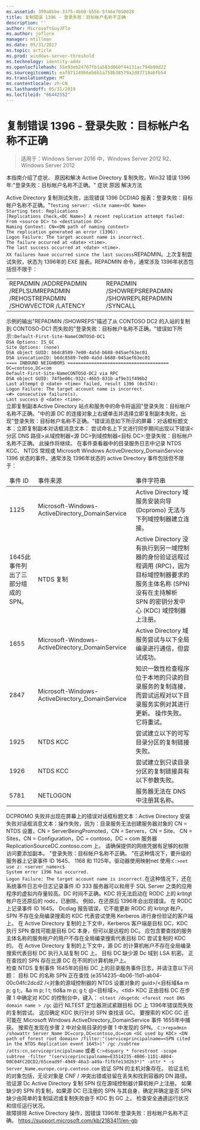 ```yaml
---
ms.assetid: 399a8bbe-3375-4bb0-b55b-5f46e7050028
title: 复制错误 1396 - 登录失败：目标帐户名称不正确
description: ''
author: MicrosoftGuyJFlo
ms.author: joflore
manager: mtillman
ms.date: 05/31/2017
ms.topic: article
ms.prod: windows-server-threshold
ms.technology: identity-adds
ms.openlocfilehash: 55e93eb24707fb1a583d060f44131ac794b00d22
ms.sourcegitcommit: eaf071249b6eb6b1a758b38579a2d87710abfb54
ms.translationtype: MT
ms.contentlocale: zh-CN
ms.lasthandoff: 05/31/2019
ms.locfileid: "66442552"
---
```

# <a name="replication-error-1396-logon-failure-the-target-account-name-is-incorrect"></a>复制错误 1396 - 登录失败：目标帐户名称不正确

>适用于：Windows Server 2016 中，Windows Server 2012 R2、 Windows Server 2012


<developerConceptualDocument xmlns="https://ddue.schemas.microsoft.com/authoring/2003/5" xmlns:xlink="https://www.w3.org/1999/xlink" xmlns:xsi="https://www.w3.org/2001/XMLSchema-instance" xsi:schemaLocation="https://ddue.schemas.microsoft.com/authoring/2003/5 http://clixdevr3.blob.core.windows.net/ddueschema/developer.xsd"> <introduction>
    <para>本指南介绍了症状、 原因和解决 Active Directory 复制失败，Win32 错误 1396年:&quot;登录失败：目标帐户名称不正确。&quot; </para>
    <list class="bullet">
      <listItem>
        <para>
          <link xlink:href="d3a01966-74c9-4c49-ba11-354b9acf7519#BKMK_Symptoms">症状</link>
        </para>
      </listItem> <listItem>
        <para>
          <link xlink:href="d3a01966-74c9-4c49-ba11-354b9acf7519#BKMK_Causes">原因</link>
        </para>
      </listItem> <listItem>
        <para>
          <link xlink:href="d3a01966-74c9-4c49-ba11-354b9acf7519#BKMK_Resolutions">解决方法</link>
        </para>
      </listItem>
    </list>
  </introduction>
  <section address="BKMK_Symptoms">
    <title>症状</title>
    <content>
      <para />
      <list class="ordered">
<listItem><para>Active Directory 复制测试失败，出现错误 1396 DCDIAG 报表：登录失败：目标帐户名称不正确。&quot;</para><code>Testing server: &lt;Site name&gt;&lt;DC Name&gt;
Starting test: Replications
[Replications Check,&lt;DC Name&gt;] A recent replication attempt failed:
From &lt;source DC&gt; to &lt;destination DC&gt;
Naming Context: CN=&lt;DN path of naming context&gt;
<codeFeaturedElement>The replication generated an error (1396):
Logon Failure: The target account name is incorrect.</codeFeaturedElement>
The failure occurred at &lt;date&gt; &lt;time&gt;.
The last success occurred at &lt;date&gt; &lt;time&gt;.
XX failures have occurred since the last success</code></listItem><listItem><para>REPADMIN。上次复制尝试失败，状态为 1396年的 EXE 报表。</para><para>REPADMIN 命令，通常涉及 1396年状态包括但不限于：</para><table xmlns:caps="https://schemas.microsoft.com/build/caps/2013/11"><tbody><tr><TD><list class="bullet"><listItem><para>REPADMIN /ADD</para></listItem><listItem><para>REPADMIN /REPLSUM</para></listItem><listItem><para>REPADMIN /REHOST</para></listItem><listItem><para>REPADMIN /SHOWVECTOR /LATENCY</para></listItem></list></TD><TD><list class="bullet"><listItem><para>REPADMIN /SHOWREPS</para></listItem><listItem><para>REPADMIN /SHOWREPL</para></listItem><listItem><para>REPADMIN /SYNCALL</para></listItem></list></TD></tr></tbody></table><para>示例的输出&quot;REPADMIN /SHOWREPS&quot;描述了从 CONTOSO DC2 的入站的复制到 CONTOSO-DC1 而失败的&quot;登录失败：目标帐户名称不正确。&quot;错误如下所示::</para><code>Default-First-Site-NameCONTOSO-DC1
DSA Options: IS_GC 
Site Options: (none)
DSA object GUID: b6dc8589-7e00-4a5d-b688-045aef63ec01
DSA invocationID: b6dc8589-7e00-4a5d-b688-045aef63ec01
==== INBOUND NEIGHBORS ======================================
DC=contoso,DC=com
Default-First-Site-NameCONTOSO-DC2 via RPC
DSA object GUID: 74fbe06c-932c-46b5-831b-af9e31f496b2
Last attempt @ &lt;date&gt; &lt;time&gt; failed, <codeFeaturedElement>result 1396 (0x574):
Logon Failure: The target account name is incorrect.</codeFeaturedElement>
&lt;#&gt; consecutive failure(s).
Last success @ &lt;date&gt; &lt;time&gt;.
</code></listItem><listItem><para><ui>立即复制副本</ui>Active Directory 站点和服务中的命令将返回&quot;登录失败：目标帐户名称不正确。&quot;</para><para>中的源 DC 的连接对象上右键单击并选择<ui>立即复制副本</ui>失败，出现&quot;登录失败：目标帐户名称不正确。&quot;错误消息如下所示的屏幕：</para><para>对话框标题文本：</para><para>立即复制副本</para><para>对话框消息文本： </para><para>尝试命名上下文进行同步期间出现以下错误&lt;分区 DNS 路径&gt;从域控制器&lt;源 DC&gt;到域控制器&lt;目标 DC&gt;:登录失败：目标帐户名称不正确。 此操作将继续。 </para></listItem><listItem><para>在事件查看器中的目录服务日志中记录 NTDS KCC、 NTDS 常规或 Microsoft Windows ActiveDirectory_DomainService 1396 状态的事件。</para><para>通常涉及 1396年状态的 active Directory 事件包括但不限于：</para><table xmlns:caps="https://schemas.microsoft.com/build/caps/2013/11"><thead><tr><TD><para>事件 ID</para></TD><TD><para>事件来源</para></TD><TD><para>事件字符串</para></TD></tr></thead><tbody><tr><TD><para>1125</para></TD><TD><para>Microsoft-Windows-ActiveDirectory_DomainService</para></TD><TD><para>Active Directory 域服务安装向导 (Dcpromo) 无法与下列域控制器建立连接。</para></TD></tr><tr><TD><para>1645</para><para>此事件列出了三部分组成的 SPN。</para></TD><TD><para>NTDS 复制</para></TD><TD><para>Active Directory 没有执行到另一域控制器的身份验证远程过程调用 (RPC)，因为目标域控制器要求的服务主体名称 (SPN) 没有在主持解析 SPN 的密钥分发中心 (KDC) 域控制器上注册。</para></TD></tr><tr><TD><para>1655</para></TD><TD><para>Microsoft-Windows-ActiveDirectory_DomainService</para></TD><TD><para>Active Directory 域服务尝试与以下全局编录进行通信，但尝试成功。</para></TD></tr><tr><TD><para>2847</para></TD><TD><para>Microsoft-Windows-ActiveDirectory_DomainService</para></TD><TD><para>知识一致性检查程序位于本地的只读的目录服务的复制连接，而尝试远程对以下目录服务实例对其进行更新。 操作失败。 它将重试。</para></TD></tr><tr><TD><para>1925</para></TD><TD><para>NTDS KCC</para></TD><TD><para>尝试建立以下的可写目录分区的复制链接失败。</para></TD></tr><tr><TD><para>1926</para></TD><TD><para>NTDS KCC</para></TD><TD><para>尝试建立到只读目录分区的复制链接具有以下参数失败。</para></TD></tr><tr><TD><para>5781</para></TD><TD><para>NETLOGON</para></TD><TD><para> 服务器无法在 DNS 中注册其名称。</para></TD></tr></tbody></table></listItem><listItem><para>DCPROMO 失败并出现在屏幕上的错误</para><para>对话框标题文本：</para><para>Active Directory 安装失败</para><para>对话框消息文本：</para><para>操作失败，因为：目录服务无法创建服务器对象的 CN = NTDS 设置，CN = ServerBeingPromoted，CN = Servers，CN = Site、 CN = Sites，CN = Configuration，DC = contoso，DC = com 服务器 ReplicationSourceDC.contoso.com 上。 </para><para>请确保提供的网络凭据有足够的权限访问要添加副本。 </para><para>
&quot;登录失败：目标帐户名称不正确。 &quot;</para><para>在这种情况下，要升级的服务器上记录事件 ID 1645、 1168 和 1125年。</para></listItem><listItem><para>驱动器使用映射<embeddedLabel>net 使用</embeddedLabel>:</para><code>C:&gt;net use z: &lt;server_name&gt;c$
System error 1396 has occurred.
Logon Failure: The target account name is incorrect.</code><para>在这种情况下，还在系统事件日志中日志记录事件 ID 333 服务器可以和用于 SQL Server 之类的应用程序的虚拟内存量较高。</para></listItem><listItem><para>DC 时间不正确。</para></listItem><listItem><para>KDC 将无法启动在 RODC 上的 krbtgt 帐户在还原后的 rodc，已删除。 例如，在还原后 1396年会出现错误。 </para><para>
在 RODC 上记录事件 ID 1645。 </para><para>
Dcdiag 报告错误，它不能更新 RODC 的 krbtgt 帐户。 </para></listItem>
</list>
    </content>
  </section>
  <section address="BKMK_Causes">
    <title>原因</title>
    <content>
      <para />
      <list class="ordered">
        <listItem>
          <para>SPN 不存在全局编录搜索的 KDC 代表尝试使用 Kerberos 进行身份验证的客户端上。</para>
          <para>在 Active Directory 复制的上下文中，Kerberos 客户端是目标 DC，KDC 执行 SPN 查找可能是目标 DC 本身，但可以是远程的 DC。</para>
        </listItem>
        <listItem>
          <para>应包含要查找的服务主体名称的服务帐户的用户不存在全局编录搜索代表目标 DC 尝试复制的 KDC 的。</para>
          <para>在 Active Directory 复制的上下文中，源 DC 的计算机帐户不存在全局编录搜索代表目标 DC 执行入站复制 DC 上。</para>
        </listItem>
        <listItem>
          <para>目标 DC 缺少源 Dc 域到 LSA 机密。</para>
        </listItem>
        <listItem>
          <para>正在查找的 SPN 存在比源 DC 在不同的计算机帐户上。</para>
        </listItem>
      </list>
    </content>
  </section>
  <section address="BKMK_Resolutions">
    <title>解决方法</title>
    <content>
      <list class="ordered">
        <listItem>
          <para>检查 NTDS 复制事件 1645年的目标 DC 上的目录服务事件日志，并请注意以下问题：</para>
          <para>目标 DC 的名称</para>
          <para>SPN 正在查找 (e3514235-4b06-11d1-ab04-00c04fc2dcd2 /&lt;对象的源域控制器的 NTDS 设置对象的 guid&gt;/&lt;目标域&amp;a m p; g t;。&amp;a m p; l t; tld&amp;a m p; g t; @&lt;目标域&gt;。&lt;tld&gt;</para>
          <para>KDC 正由目标 DC</para>
        </listItem>
        <listItem>
          <para>在步骤 1 中确定对 KDC 的控制台中，键入： </para>
          <code>nltest /dsgetdc &lt;forest root DNS domain name &gt; /gc</code>
          <para>运行 NLTEST 定位器测试紧跟目标 DC 上 1396年错误而失败的复制尝试。 </para>
          <para>这应确定 KDC 执行针对 SPN 查找该 GC。 </para>
          <para>要搜索的 KDC GC 还可能在 Microsoft Windows ActiveDirectory_DomainService 事件 1655年中捕获。</para>
        </listItem>
        <listItem>
          <para>搜索在发现在步骤 2 中对全局目录的步骤 1 中发现的 SPN。</para>
          <code>C:&gt;repadmin /showattr Server_Name DC=corp,DC=contoso,dc=com &lt;GC used by KDC&gt; &lt;DN path of forest root domain&gt; /filter:&quot;(serviceprincipalname=&lt;SPN cited in the NTDS Replication event 1645&gt;)&quot; /gc /subtree /atts:cn,serviceprincipalname</code>
          <para>或者</para>
          <code>C:&gt;dsquery * forestroot -scope subtree -filter &quot;(serviceprincipalname=E3514235-4B06-11D1-AB04-00C04FC2DCD2/65cead9f-4949-46a3-a49a-f1fbfe13d2b3*)&quot; -attr * -s Server_Name.europe.corp.contoso.com</code>
          <para>验证 SPN 的主机对象存在。</para>
          <para>验证主机的对象包括，无论对象是 CNF / 冲突出错或驻留在丢失和找到容器的 DN 路径。</para>
          <para>验证源 Dc Active Directory 复制 SPN 仅在源域控制器计算机帐户上注册。</para>
          <para>如果缺少的 SPN 的复制，如果源 DC 已注册的 SPN 与其自身，确定并确定是否 SPN 缺少由简单的复制延迟或复制失败由于 KDC 到 GC 上。</para>
        </listItem>
        <listItem>
          <para>检查安全通道运行状况和信任运行状况。</para>
        </listItem>
      </list>
    </content>
  </section>
  <relatedTopics>
    <externalLink>
      <linkText>故障排除 Active Directory 操作，因错误 1396年:登录失败：目标帐户名称不正确。</linkText>
      <linkUri><a href="https://support.microsoft.com/kb/2183411/en-gb" data-raw-source="https://support.microsoft.com/kb/2183411/en-gb">https://support.microsoft.com/kb/2183411/en-gb</a></linkUri>
    </externalLink>
  </relatedTopics>
</developerConceptualDocument>


